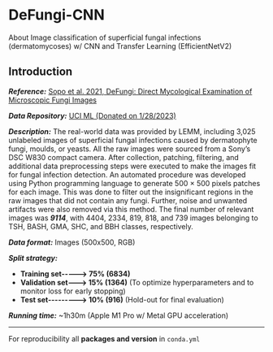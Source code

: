# DeFungi-CNN
About
Image classification of superficial fungal infections (dermatomycoses) w/ CNN and Transfer Learning (EfficientNetV2)

## Introduction

***Reference:*** [Sopo et al. 2021, DeFungi: Direct Mycological Examination of Microscopic Fungi Images](https://arxiv.org/abs/2109.07322)  

***Data Repository:*** [UCI ML (Donated on 1/28/2023)](https://archive.ics.uci.edu/dataset/773/defungi) 

***Description:***
The real-world data was provided by LEMM, including 3,025 unlabeled images of superficial fungal infections caused by dermatophyte fungi, moulds, or yeasts. All the raw images were sourced from a Sony’s DSC W830 compact camera. After collection, patching, filtering, and additional data preprocessing steps were executed to make the images fit for fungal infection detection. An automated procedure was developed using Python programming language to generate 500 × 500 pixels patches for each image. This was done to filter out the insignificant regions in the raw images that did not contain any fungi. Further, noise and unwanted artifacts were also removed via this method. The final number of relevant images was ***9114***, with 4404, 2334, 819, 818, and 739 images belonging to TSH, BASH, GMA, SHC, and BBH classes, respectively.

***Data format:*** Images (500x500, RGB)

***Split strategy:*** 
- **Training set-----> 75% (6834)**
- **Validation set---> 15% (1364)** (To optimize hyperparameters and to monitor loss for early stopping)
- **Test set---------> 10% (916)** (Hold-out for final evaluation)

***Running time:*** ~1h30m (Apple M1 Pro w/ Metal GPU acceleration)

---

For reproducibility all **packages and version** in ```conda.yml```
